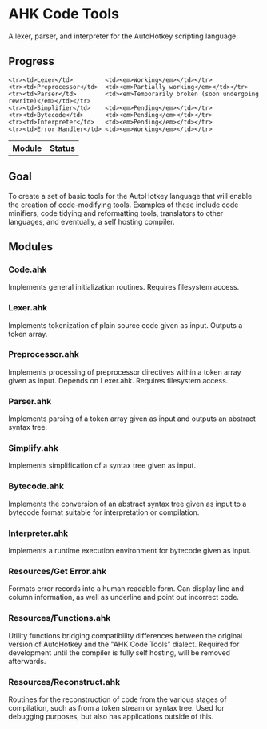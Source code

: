 AHK Code Tools
==============
A lexer, parser, and interpreter for the AutoHotkey scripting language.

Progress
--------

<table>
    <th>Module</th><th>Status</th>

    <tr><td>Lexer</td>         <td><em>Working</em></td></tr>
    <tr><td>Preprocessor</td>  <td><em>Partially working</em></td></tr>
    <tr><td>Parser</td>        <td><em>Temporarily broken (soon undergoing rewrite)</em></td></tr>
    <tr><td>Simplifier</td>    <td><em>Pending</em></td></tr>
    <tr><td>Bytecode</td>      <td><em>Pending</em></td></tr>
    <tr><td>Interpreter</td>   <td><em>Pending</em></td></tr>
    <tr><td>Error Handler</td> <td><em>Working</em></td></tr>
</table>


Goal
----

To create a set of basic tools for the AutoHotkey language that will enable the creation of code-modifying tools. Examples of these include code minifiers, code tidying and reformatting tools, translators to other languages, and eventually, a self hosting compiler.


Modules
-------

### Code.ahk

Implements general initialization routines. Requires filesystem access.

### Lexer.ahk

Implements tokenization of plain source code given as input. Outputs a token array.

### Preprocessor.ahk

Implements processing of preprocessor directives within a token array given as input. Depends on Lexer.ahk. Requires filesystem access.

### Parser.ahk

Implements parsing of a token array given as input and outputs an abstract syntax tree.

### Simplify.ahk

Implements simplification of a syntax tree given as input.

### Bytecode.ahk

Implements the conversion of an abstract syntax tree given as input to a bytecode format suitable for interpretation or compilation.

### Interpreter.ahk

Implements a runtime execution environment for bytecode given as input.

### Resources/Get Error.ahk

Formats error records into a human readable form. Can display line and column information, as well as underline and point out incorrect code.

### Resources/Functions.ahk

Utility functions bridging compatibility differences between the original version of AutoHotkey and the "AHK Code Tools" dialect. Required for development until the compiler is fully self hosting, will be removed afterwards.

### Resources/Reconstruct.ahk

Routines for the reconstruction of code from the various stages of compilation, such as from a token stream or syntax tree. Used for debugging purposes, but also has applications outside of this.